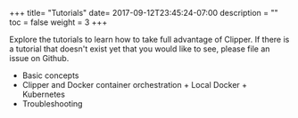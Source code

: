 +++
title= "Tutorials"
date= 2017-09-12T23:45:24-07:00
description = ""
toc = false
weight = 3
+++

Explore the tutorials to learn how to take full advantage of Clipper.
If there is a tutorial that doesn't exist yet that you would like to see, please file an issue on Github.

+ Basic concepts
+ Clipper and Docker container orchestration
      + Local Docker
      + Kubernetes
+ Troubleshooting

